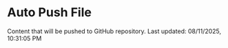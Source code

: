 # Auto Push File

Content that will be pushed to GitHub repository.
Last updated: 08/11/2025, 10:31:05 PM